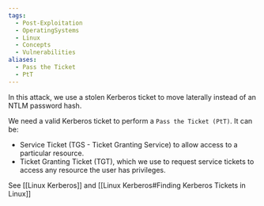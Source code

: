 ```yaml
---
tags:
  - Post-Exploitation
  - OperatingSystems
  - Linux
  - Concepts
  - Vulnerabilities
aliases:
  - Pass the Ticket
  - PtT
---
```


In this attack, we use a stolen Kerberos ticket to move laterally instead of an NTLM password hash.

We need a valid Kerberos ticket to perform a `Pass the Ticket (PtT)`. It can be:

- Service Ticket (TGS - Ticket Granting Service) to allow access to a particular resource.
- Ticket Granting Ticket (TGT), which we use to request service tickets to access any resource the user has privileges.

See [[Linux Kerberos]] and [[Linux Kerberos#Finding Kerberos Tickets in Linux]]

